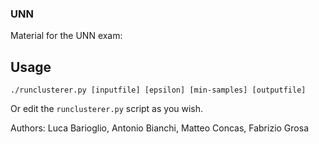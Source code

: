 ### UNN
Material for the UNN exam:

## Usage

```
./runclusterer.py [inputfile] [epsilon] [min-samples] [outputfile]
```

Or edit the `runclusterer.py` script as you wish.

Authors: Luca Barioglio, Antonio Bianchi, Matteo Concas, Fabrizio Grosa
